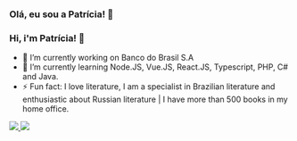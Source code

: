 ### Olá, eu sou a Patrícia! 👋
### Hi, i'm Patrícia! 👋




- 🔭 I’m currently working on Banco do Brasil S.A
- 🌱 I’m currently learning Node.JS, Vue.JS, React.JS, Typescript, PHP, C# and Java. 
- ⚡ Fun fact: I love literature, I am a specialist in Brazilian literature and enthusiastic about Russian literature | I have more than 500 books in my home office. 

<div>
  <a href="http://patriciacavalcante.tech">
    <img heigth "18em" src="https://github-readme-stats.vercel.app/api?username=Patriciacavalcantte&show_icons=true&theme=dracula&include_all_comits=true&count_private=true"/>
     <img heigth "18em" src="https://github-readme-stats.vercel.app/api/top-langs/?username=Patriciacavalcantte&layout=compact&langs&langs_count=16&thme=dracula"/>
    </div>
    

